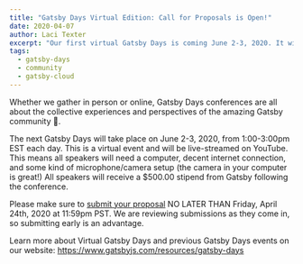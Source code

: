 ```yaml
---
title: "Gatsby Days Virtual Edition: Call for Proposals is Open!"
date: 2020-04-07
author: Laci Texter
excerpt: "Our first virtual Gatsby Days is coming June 2-3, 2020. It will be live-streamed on YouTube from 1:00-3:00pm EST each day, and now is the time to send in your speaker proposal!"
tags:
  - gatsby-days
  - community
  - gatsby-cloud
---
```


Whether we gather in person or online, Gatsby Days conferences are all about the collective experiences and perspectives of the amazing Gatsby community 💜.

The next Gatsby Days will take place on June 2-3, 2020, from 1:00-3:00pm EST each day. This is a virtual event and will be live-streamed on YouTube. This means all speakers will need a computer, decent internet connection, and some kind of microphone/camera setup (the camera in your computer is great!) All speakers will receive a \$500.00 stipend from Gatsby following the conference.

Please make sure to [submit your proposal](https://docs.google.com/forms/d/e/1FAIpQLSfjUpqpmRL18ydo_PmC4jxvPG8xhOlix43KeRHOhUbPp3u7Mw/viewform?usp=sf_link) NO LATER THAN Friday, April 24th, 2020 at 11:59pm PST. We are reviewing submissions as they come in, so submitting early is an advantage.

Learn more about Virtual Gatsby Days and previous Gatsby Days events on our website: https://www.gatsbyjs.com/resources/gatsby-days
